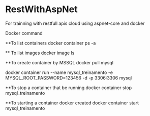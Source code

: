 # RestWithAspNet
For trainning with restfull apis  cloud using aspnet-core and docker

Docker command

**To list containers
	docker container ps -a 

** To list images
docker image ls

**To create container by MSSQL
docker pull mysql

docker container run --name mysql_treinamento -e MYSQL_ROOT_PASSWORD=123456 -d -p 3306:3306 mysql

**To stop a container that be running 
docker container stop mysql_treinamento

**To starting a container docker created 
docker container start mysql_treinamento


